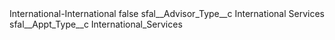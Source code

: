 <?xml version="1.0" encoding="UTF-8"?>
<CustomMetadata xmlns="http://soap.sforce.com/2006/04/metadata" xmlns:xsi="http://www.w3.org/2001/XMLSchema-instance" xmlns:xsd="http://www.w3.org/2001/XMLSchema">
    <label>International-International</label>
    <protected>false</protected>
    <values>
        <field>sfal__Advisor_Type__c</field>
        <value xsi:type="xsd:string">International Services</value>
    </values>
    <values>
        <field>sfal__Appt_Type__c</field>
        <value xsi:type="xsd:string">International_Services</value>
    </values>
</CustomMetadata>
